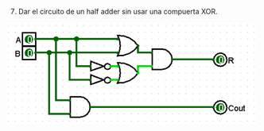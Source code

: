 7. Dar el circuito de un half adder sin usar una compuerta XOR.

![imagen del ejercicio](./img/ej7.png)
